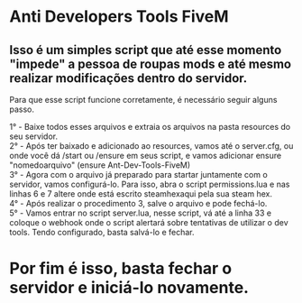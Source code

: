 # Anti Developers Tools FiveM

<h2>Isso é um simples script que até esse momento "impede" a pessoa de roupas mods e até mesmo realizar modificações dentro do servidor.</h2>

Para que esse script funcione corretamente, é necessário seguir alguns passo.

1° - Baixe todos esses arquivos e extraia os arquivos na pasta resources do seu servidor.\
2° - Após ter baixado e adicionado ao resources, vamos até o server.cfg, ou onde você dá /start ou /ensure em seus script, e vamos adicionar ensure "nomedoarquivo" (ensure Ant-Dev-Tools-FiveM)\
3° - Agora com o arquivo já preparado para startar juntamente com o servidor, vamos configurá-lo. Para isso, abra o script permissions.lua e nas linhas 6 e 7 altere onde está escrito steamhexaqui pela sua steam hex.\
4° - Após realizar o procedimento 3, salve o arquivo e pode fechá-lo.\
5° - Vamos entrar no script server.lua, nesse script, vá até a linha 33 e coloque o webhook onde o script alertará sobre tentativas de utilizar o dev tools. Tendo configurado, basta salvá-lo e fechar.


# Por fim é isso, basta fechar o servidor e iniciá-lo novamente.
